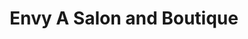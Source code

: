---
title: "Envy A Salon and Boutique"
url: /morgan-hill/envy-a-salon-and-boutique/
shop: Friseur
---